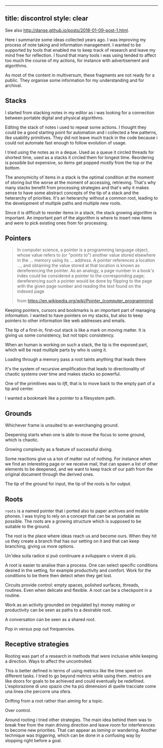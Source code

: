 
----
title: discontrol
style: clear
----

See also <http://danse.github.io/posts/2018-01-09-post-1.html>.

Here i summarize some ideas collected years ago. I was improving my
process of note taking and information management. I wanted to be
supported by tools that enabled me to keep track of research and leave
my mind free for reflection. I found that many tools i was using
tended to affect too much the course of my actions, for instance with
advertisement and algorithms.

As most of the content in multiversum, these fragments are not ready
for a public. They organise some information for my understanding and
for archival.

## Stacks

I started from stacking notes in my editor as i was looking for a
connection between portable digital and physical algorithms.

Editing the stack of notes i used to repeat some actions. I thought
they could be a good starting point for automation and i collected a
few patterns, like usability primitives. They did not leave much track
in the code because i could not automate fast enough to follow
evolution of usage.

I tried using the notes as in a deque. Used as a queue it circled
threads for shortest time, used as a stacks it circled them for
longest time. Reordering is possible but expensive, so items get
popped mostly from the top or the bottom.

The anonymicity of items in a stack is the optimal condition at the
moment of storing but the worse at the moment of accessing,
retrieving. That's why many stacks benefit from processing strategies
and that's why it makes sense to have some abstract concepts of the
tip of a stack and the heterarchy of priorities. It's an heterarchy
without a common root, leading to the development of multiple paths
and multiple new roots.

Since it is difficult to reorder items in a stack, the stack growing
algorithm is important. An important part of the algorithm is where to
insert new items and were to pick existing ones from for processing.

## Pointers

> In computer science, a pointer is a programming language object,
> whose value refers to (or "points to") another value stored
> elsewhere in the ... memory using its ... address. A pointer
> references a location ..., and obtaining the value stored at that
> location is known as dereferencing the pointer. As an analogy, a
> page number in a book's index could be considered a pointer to the
> corresponding page; dereferencing such a pointer would be done by
> flipping to the page with the given page number and reading the text
> found on the indexed page
>
> from <https://en.wikipedia.org/wiki/Pointer_(computer_programming)>

Keeping pointers, cursors and bookmarks is an important part of
managing information. I wanted to have pointers on my stacks, but also
to keep pointers to other information like web addresses and emails.

The tip of a first-in, first-out stack is like a mark on moving
matter. It is giving us some consistency, but not topic consistency.

When an human is working on such a stack, the tip is the exposed part,
which will be read multiple parts by who is using it.

Loading through a memory pass a root taints anything that leads there

It's the system of recursive amplification that leads to
directionality of chaotic systems over time and makes stacks so
powerful.

One of the primitives was to _lift_, that is to move back to the empty
part of a tip and center.

I wanted a bookmark like a pointer to a filesystem path.

## Grounds

Whichever frame is unsuited to an everchanging ground.

Deepening starts when one is able to move the focus to some ground,
which is chaotic.

Growing complexity as a feature of successful diving.

Some reactions give us a ton of matter out of nothing. For instance
when we find an interesting page or we receive mail, that can spawn a
list of other elements to be deepened, and we want to keep track of
our path from the original document through the derived ones.

The tip of the ground for input, the tip of the roots is for output.

## Roots

`roots` is a named pointer that i ported also to paper archives and
mobile phones. I was trying to rely on a concept that can be as
portable as possible. The roots are a growing structure which is
supposed to be suitable to the ground.

The root is the place where ideas reach us and become ours.  When they
hit us they create a branch that has our setting on it and that can
keep branching, giving us more options.

Un'idea sulla radice si può continuare a sviluppare o vivere di più.

A root is easier to analise than a process.  One can select specific
conditions desired in the setting, for example productivity and
comfort.  Work for the conditions to be there then detect when they
get lost.

Circuits provide control: empty spaces, polished surfaces, threads,
routines. Even when delicate and flexible. A root can be a checkpoint
in a routine.

Work as an activity grounded on (regulated by) money making or
productivity can be seen as paths to a desirable root.

A conversation can be seen as a shared root.

Pop in versus pop out frequencies.

## Receptive strategies

Rooting was part of a research in methods that were inclusive while
keeping a direction. Ways to affect the uncontrolled.

This is better defined in terms of using metrics like the time spent
on different tasks. I tried to go beyond metrics while using them.
metrics are like doors for goals to be achieved and could eventually
be redefined. L'esplorazione di uno spazio che ha più dimensioni di
quelle tracciate come una linea che percorre una sfera.

Drifting from a root rather than aiming for a topic.

Over control.

Around rooting i tried other strategies. The main idea behind them was
to break free from the main driving direction and leave room for
interferences to become new priorities. That can appear as _laming_ or
wandering. Another technique was _triggering_, which can be done in a
confusing way by stopping right before a goal.
